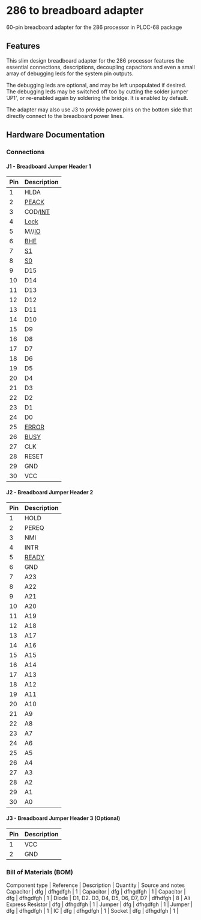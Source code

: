 # 286 to breadboard adapter
60-pin breadboard adapter for the 286 processor in PLCC-68 package

## Features
This slim design breadboard adapter for the 286 processor features the essential connections, descriptions, decoupling capacitors and even a small array of debugging leds for the system pin outputs. 

The debugging leds are optional, and may be left unpopulated if desired. The debugging leds may be switched off too by cutting the solder jumper 'JP1', or re-enabled again by soldering the bridge. It is enabled by default.

The adapter may also use J3 to provide power pins on the bottom side that directly connect to the breadboard power lines.

## Hardware Documentation

### Connections

#### J1 - Breadboard Jumper Header 1

Pin | Description
--- | -----------
1   | HLDA
2   | <ins>PEACK</ins>
3   | COD/<ins>INT</ins>
4   | <ins>Lock</ins>
5   | M//<ins>IO</ins>
6   | <ins>BHE</ins>
7   | <ins>S1</ins>
8   | <ins>S0</ins>
9   | D15
10  | D14
11  | D13
12  | D12
13  | D11
14  | D10
15  | D9
16  | D8
17  | D7
18  | D6
19  | D5
20  | D4
21  | D3
22  | D2
23  | D1
24  | D0
25  | <ins>ERROR</ins>
26  | <ins>BUSY</ins>
27  | CLK
28  | RESET
29  | GND
30  | VCC

#### J2 - Breadboard Jumper Header 2

Pin | Description
--- | -----------
1   | HOLD
2   | PEREQ
3   | NMI
4   | INTR
5   | <ins>READY</ins>
6   | GND
7   | A23
8   | A22
9   | A21
10   | A20
11  | A19
12  | A18
13  | A17
14  | A16
15  | A15
16  | A14
17  | A13
18  | A12
19  | A11
20  | A10
21  | A9
22  | A8
23  | A7
24  | A6
25  | A5
26  | A4
27  | A3
28  | A2
29  | A1
30  | A0

#### J3 - Breadboard Jumper Header 3 (Optional)

Pin | Description
--- | -----------
1   | VCC
2   | GND

### Bill of Materials (BOM)

Component type | Reference | Description | Quantity | Source and notes
Capacitor | dfg | dfhgdfgh | 1 | 
Capacitor | dfg | dfhgdfgh | 1 | 
Capacitor | dfg | dfhgdfgh | 1 | 
Diode | D1, D2. D3, D4, D5, D6, D7, D7 | dfhdfgh | 8 | Ali Express
Resistor | dfg | dfhgdfgh | 1 | 
Jumper | dfg | dfhgdfgh | 1 | 
Jumper | dfg | dfhgdfgh | 1 | 
IC | dfg | dfhgdfgh | 1 | 
Socket | dfg | dfhgdfgh | 1 | 
